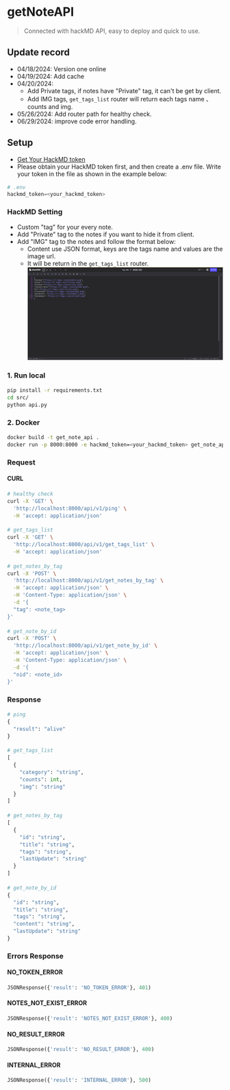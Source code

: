 # getNoteAPI
> Connected with hackMD API, easy to deploy and quick to use.

## Update record
* 04/18/2024: Version one online
* 04/19/2024: Add cache
* 04/20/2024: 
  * Add Private tags, if notes have "Private" tag, it can't be get by client.
  * Add IMG tags, `get_tags_list` router will return each tags name 、 counts and img.
* 05/26/2024: Add router path for healthy check.
* 06/29/2024: improve code error handling.

## Setup
* [Get Your HackMD token](https://hackmd.io/@hackmd-api/developer-portal/https%3A%2F%2Fhackmd.io%2F%40hackmd-api%2FrkoVeBXkq)
* Please obtain your HackMD token first, and then create a .env file. Write your token in the file as shown in the example below:
```python
# .env
hackmd_token=<your_hackmd_token>
```

### HackMD Setting
* Custom "tag" for your every note.
* Add "Private" tag to the notes if you want to hide it from client.
* Add "IMG" tag to the notes and follow the format below:
   * Content use JSON format, keys are the tags name and values are the image url.
   * It will be return in the `get_tags_list` router.
![image_name](img/demo_1.png)


### 1. Run local
```bash
pip install -r requirements.txt
cd src/
python api.py
```
### 2. Docker
```bash
docker build -t get_note_api .
docker run -p 8000:8000 -e hackmd_token=<your_hackmd_token> get_note_api
```

### Request
#### CURL
```bash
# healthy check
curl -X 'GET' \
  'http://localhost:8000/api/v1/ping' \
  -H 'accept: application/json'

# get_tags_list
curl -X 'GET' \
  'http://localhost:8000/api/v1/get_tags_list' \
  -H 'accept: application/json'

# get_notes_by_tag
curl -X 'POST' \
  'http://localhost:8000/api/v1/get_notes_by_tag' \
  -H 'accept: application/json' \
  -H 'Content-Type: application/json' \
  -d '{
  "tag": <note_tag>
}'

# get_note_by_id
curl -X 'POST' \
  'http://localhost:8000/api/v1/get_note_by_id' \
  -H 'accept: application/json' \
  -H 'Content-Type: application/json' \
  -d '{
  "nid": <note_id>
}'
```

### Response
```python
# ping
{
  "result": "alive"
}

# get_tags_list
[
  {
    "category": "string",
    "counts": int,
    "img": "string"
  }
]

# get_notes_by_tag
[
  {
    "id": "string",
    "title": "string",
    "tags": "string",
    "lastUpdate": "string"
  }
]

# get_note_by_id
{
  "id": "string",
  "title": "string",
  "tags": "string",
  "content": "string",
  "lastUpdate": "string"
}
```
### Errors Response

#### NO_TOKEN_ERROR
```python
JSONResponse({'result': 'NO_TOKEN_ERROR'}, 401)
```
#### NOTES_NOT_EXIST_ERROR
```python
JSONResponse({'result': 'NOTES_NOT_EXIST_ERROR'}, 400)
```
#### NO_RESULT_ERROR
```python
JSONResponse({'result': 'NO_RESULT_ERROR'}, 400)
```
#### INTERNAL_ERROR
```python
JSONResponse({'result': 'INTERNAL_ERROR'}, 500)
```
